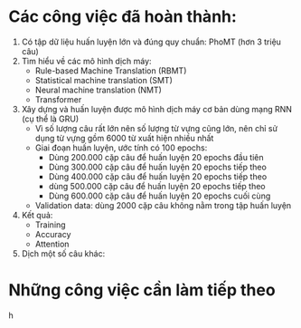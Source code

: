 # Các công việc đã hoàn thành:
1. Có tập dữ liệu huấn luyện lớn và đúng quy chuẩn: PhoMT (hơn 3 triệu câu)
2. Tìm hiểu về các mô hình dịch máy:
    - Rule-based Machine Translation (RBMT)
    - Statistical machine translation (SMT)
    - Neural machine translation (NMT)
    - Transformer
3. Xây dựng và huấn luyện được mô hình dịch máy cơ bản dùng mạng RNN (cụ thể là GRU)
    - Vì số lượng câu rất lớn nên số lượng từ vựng cũng lớn, nên chỉ sử dụng từ vựng gồm 6000 từ xuất hiện nhiều nhất
    - Giai đoạn huấn luyện, ước tính có 100 epochs:
      - Dùng 200.000 cặp câu để huấn luyện 20 epochs đầu tiên
      - Dùng 300.000 cặp câu để huấn luyện 20 epochs tiếp theo
      - Dùng 400.000 cặp câu để huấn luyện 20 epochs tiếp theo
      - dùng 500.000 cặp câu để huấn luyện 20 epochs tiếp theo
      - Dùng 600.000 cặp câu để huấn luyện 20 epochs cuối cùng
    - Validation data: dùng 2000 cặp câu không nằm trong tập huấn luyện 
4. Kết quả:
    - Training
    - Accuracy
    - Attention
5. Dịch một số câu khác:

# Những công việc cần làm tiếp theo
h